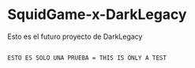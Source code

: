 # SquidGame-x-DarkLegacy
Esto es el futuro proyecto de DarkLegacy




                                                                                                                                       ESTO ES SOLO UNA PRUEBA = THIS IS ONLY A TEST
